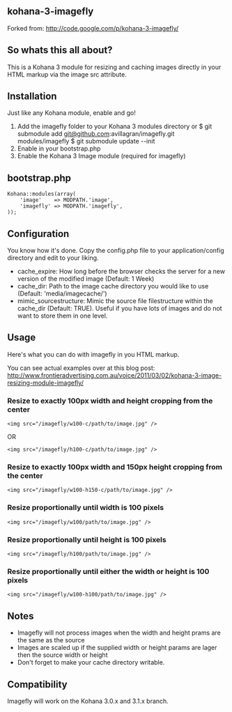 ## kohana-3-imagefly

Forked from: http://code.google.com/p/kohana-3-imagefly/

## So whats this all about?

This is a Kohana 3 module for resizing and caching images directly in your HTML markup via the image src attribute.

## Installation
Just like any Kohana module, enable and go!

1. Add the imagefly folder to your Kohana 3 modules directory or
	$ git submodule add git@github.com:avillagran/imagefly.git modules/imagefly
	$ git submodule update --init
2. Enable in your bootstrap.php
3. Enable the Kohana 3 Image module (required for imagefly)

## bootstrap.php

	Kohana::modules(array(
    	'image'    => MODPATH.'image',
    	'imagefly' => MODPATH.'imagefly',
    ));

## Configuration
You know how it's done. Copy the config.php file to your application/config directory and edit to your liking.

- cache_expire: How long before the browser checks the server for a new version of the modified image (Default: 1 Week)
- cache_dir: Path to the image cache directory you would like to use (Default: 'media/imagecache/')
- mimic_sourcestructure: Mimic the source file filestructure within the cache_dir (Default: TRUE). Useful if you have lots of images and do not want to store them in one level.

## Usage
Here's what you can do with imagefly in you HTML markup.

You can see actual examples over at this blog post: http://www.frontieradvertising.com.au/voice/2011/03/02/kohana-3-image-resizing-module-imagefly/

### Resize to exactly 100px width and height cropping from the center

	<img src="/imagefly/w100-c/path/to/image.jpg" />
OR

	<img src="/imagefly/h100-c/path/to/image.jpg" />

### Resize to exactly 100px width and 150px height cropping from the center

	<img src="/imagefly/w100-h150-c/path/to/image.jpg" />

### Resize proportionally until width is 100 pixels

	<img src="/imagefly/w100/path/to/image.jpg" />

### Resize proportionally until height is 100 pixels

	<img src="/imagefly/h100/path/to/image.jpg" />

### Resize proportionally until either the width or height is 100 pixels

	<img src="/imagefly/w100-h100/path/to/image.jpg" />

## Notes
- Imagefly will not process images when the width and height prams are the same as the source
- Images are scaled up if the supplied width or height params are lager then the source width or height
- Don't forget to make your cache directory writable.

## Compatibility

Imagefly will work on the Kohana 3.0.x and 3.1.x branch.

